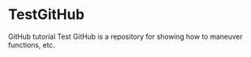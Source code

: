 # TestGitHub
GitHub tutorial
Test GitHub is a repository for showing how to maneuver functions, etc.
